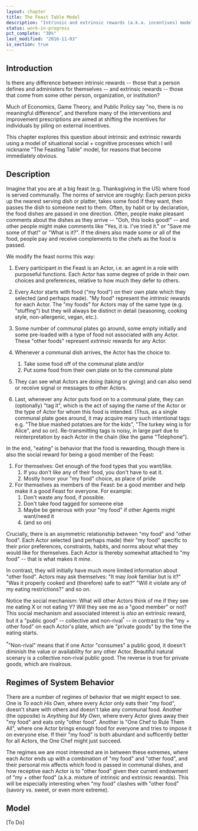 ```yaml
---
layout: chapter
title: The Feast Table Model
description: "Intrinsic and extrinsic rewards (a.k.a. incentives) modeled as a situational social + cognitive process."
status: work-in-progress
pct_complete: "30%"
last_modified: "2016-11-03"
is_section: true
---
```


## Introduction

Is there any difference between intrinsic rewards -- those that a person defines and administers for themselves -- and extrinsic rewards -- those that come from some other person, organization, or institution?  

Much of Economics, Game Theory, and Public Policy say "no, there is no meaningful difference", and therefore many of the interventions and improvement prescriptions are aimed at shifting the incentives for individuals by piling on external incentives.

This chapter explores this question about intrinsic and extrinsic rewards using a model of situational social + cognitive processes which I will nickname "The Feasting Table" model, for reasons that become immediately obvious.

## Description

Imagine that you are at a big feast (e.g. Thanksgiving in the US) where food is served communally. The norms of service are roughly: Each person picks up the nearest serving dish or platter, takes some food if they want, then passes the dish to someone next to them. Often, by habit or by declaration, the food dishes are passed in one direction.  Often, people make pleasant comments about the dishes as they arrive -- "Ooh, this looks good!" -- and other people might make comments like "Yes, it is. I've tried it." or "Save me some of that!" or "What is it?".  If the diners also made some or all of the food, people pay and receive complements to the chefs as the food is passed.

We modify the feast norms this way:

1. Every participant in the Feast is an Actor, i.e. an agent in a role with purposeful functions. Each Actor has some degree of pride in their own choices and preferences, relative to how much they defer to others.

1. Every Actor starts with food ("my food") on their own plate which they selected (and perhaps made). "My food" represent the *intrinsic* rewards for each Actor.  The "my foods" for Actors may of the same type (e.g. "stuffing") but they will always be distinct in detail (seasoning, cooking style, non-allergenic, vegan, etc.).
2. Some number of communal plates go around, some empty initially and some pre-loaded with a type of food not associated with any Actor.  These "other foods" represent *extrinsic* rewards for any Actor.
3. Whenever a communal dish arrives, the Actor has the choice to:
    1. Take some food off of the communal plate and/or
    2. Put some food from their own plate on to the communal plate
1. They can see what Actors are doing (taking or giving) and can also send or receive signal or messages to other Actors.
4. Last, whenever any Actor puts food on to a communal plate, they can (optionally) "tag it", which is the act of saying the name of the Actor or the type of Actor for whom this food is intended. (Thus, as a single communal plate goes around, it may acquire many such intentional tags: e.g. "The blue mashed potatoes are for the kids", "The turkey wing is for Alice", and so on).  Re-transmitting tags is noisy, in large part due to reinterpretation by each Actor in the chain (like the game "Telephone").

In the end, "eating" is behavior that the food is rewarding, though there is also the social reward for being a good member of the Feast:

1. For themselves: Get enough of the food types that you want/like.
    1. If you don't like any of their food, you don't have to eat it.
    1. Mostly honor your "my food" choice, as place of pride
1. For themselves as members of the Feast: be a good member and help make it a good Feast for everyone. For example:
    1. Don't waste any food, if possible.
    1. Don't take food tagged for someone else
    1. Maybe be generous with your "my food" if other Agents might want/need it
    1. (and so on)

Crucially, there is an asymmetric relationship between "my food" and "other food".  Each Actor selected (and perhaps made) their "my food" specific to their prior preferences, constraints, habits, and norms about what they would like for themselves.  Each Actor is thereby somewhat attached to "my food" -- that is what makes it *mine*.  

In contrast, they will initially have much more limited information about "other food". Actors may ask themselves: "It may *look* familiar but is it?" "Was it properly cooked and (therefore) safe to eat?" "Will it violate any of my eating restrictions?" and so on.

Notice the social mechanism: What will other Actors think of me if they see me eating X or not eating Y?  Will they see me as a "good member" or not?  This social mechanism and associated interest is <em>also</em> an extrinsic reward, but it a "public good" -- collective and non-rival<sup>*</sup> -- in contrast to the "my + other food" on each Actor's plate, which are "private goods" by the time the eating starts.

<p class="note"><sup>*</sup>"Non-rival" means that if one Actor "consumes" a public good, it doesn't diminish the value or availablilty for any other Actor. Beautiful natural scenary is a collective non-rival public good. The reverse is true for private goods, which are rivalrous.</p>

## Regimes of System Behavior

There are a number of regimes of behavior that we might expect to see.  One is *To each His Own*, where every Actor only eats their "my food", doesn't share with others and doesn't take any communal food.  Another (the opposite) is *Anything but My Own*, where every Actor gives away their "my food" and eats only "other food".  Another is "One Chef to Rule Them All", where one Actor brings enough food for everyone and tries to impose it on everyone else.  If their "my food" is both abundant and sufficently better for all Actors, the One Chef might just succeed.

The regimes we are most interested are in between these extremes, where each Actor ends up with a combination of "my food" and "other food", and their personal mix affects which food is passed in communal dishes, and how receptive each Actor is to "other food" given their current endowment of "my + other food" (a.k.a. mixture of intrinsic and extrinsic rewards).  This will be especially interesting when "my food" clashes with "other food" (savory vs. sweet, or even more extreme).

<div class="work_in_progress" markdown="1">

## Model

[To Do]

</div>